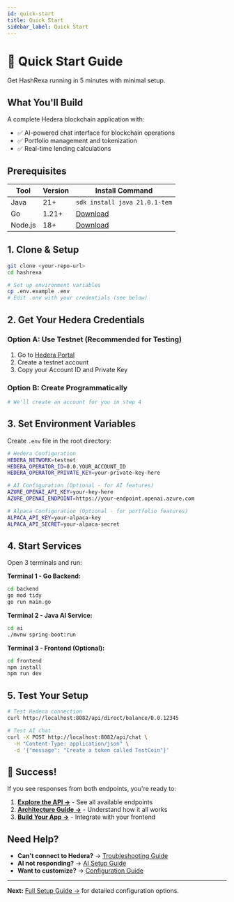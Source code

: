 ```yaml
---
id: quick-start
title: Quick Start
sidebar_label: Quick Start
---
```


# 🚀 Quick Start Guide

Get HashRexa running in 5 minutes with minimal setup.

## What You'll Build

A complete Hedera blockchain application with:
- ✅ AI-powered chat interface for blockchain operations
- ✅ Portfolio management and tokenization
- ✅ Real-time lending calculations

## Prerequisites

| Tool | Version | Install Command |
|------|---------|----------------|
| Java | 21+ | `sdk install java 21.0.1-tem` |
| Go | 1.21+ | [Download](https://golang.org/dl/) |
| Node.js | 18+ | [Download](https://nodejs.org/) |

## 1. Clone & Setup

```bash
git clone <your-repo-url>
cd hashrexa

# Set up environment variables
cp .env.example .env
# Edit .env with your credentials (see below)
```

## 2. Get Your Hedera Credentials

### Option A: Use Testnet (Recommended for Testing)
1. Go to [Hedera Portal](https://portal.hedera.com/)
2. Create a testnet account
3. Copy your Account ID and Private Key

### Option B: Create Programmatically
```bash
# We'll create an account for you in step 4
```

## 3. Set Environment Variables

Create `.env` file in the root directory:

```bash
# Hedera Configuration
HEDERA_NETWORK=testnet
HEDERA_OPERATOR_ID=0.0.YOUR_ACCOUNT_ID
HEDERA_OPERATOR_PRIVATE_KEY=your-private-key-here

# AI Configuration (Optional - for AI features)
AZURE_OPENAI_API_KEY=your-key-here
AZURE_OPENAI_ENDPOINT=https://your-endpoint.openai.azure.com

# Alpaca Configuration (Optional - for portfolio features)
ALPACA_API_KEY=your-alpaca-key
ALPACA_API_SECRET=your-alpaca-secret
```

## 4. Start Services

Open 3 terminals and run:

**Terminal 1 - Go Backend:**
```bash
cd backend
go mod tidy
go run main.go
```

**Terminal 2 - Java AI Service:**
```bash
cd ai
./mvnw spring-boot:run
```

**Terminal 3 - Frontend (Optional):**
```bash
cd frontend
npm install
npm run dev
```

## 5. Test Your Setup

```bash
# Test Hedera connection
curl http://localhost:8082/api/direct/balance/0.0.12345

# Test AI chat
curl -X POST http://localhost:8082/api/chat \
  -H "Content-Type: application/json" \
  -d '{"message": "Create a token called TestCoin"}'
```

## 🎉 Success!

If you see responses from both endpoints, you're ready to:

1. **[Explore the API →](api-reference)** - See all available endpoints
2. **[Architecture Guide →](architecture)** - Understand how it all works
3. **[Build Your App →](frontend-integration)** - Integrate with your frontend

## Need Help?

- **Can't connect to Hedera?** → [Troubleshooting Guide](troubleshooting#hedera-connection-issues)
- **AI not responding?** → [AI Setup Guide](troubleshooting#ai-configuration)
- **Want to customize?** → [Configuration Guide](getting-started#environment-configuration)

---

**Next:** [Full Setup Guide →](getting-started) for detailed configuration options.
